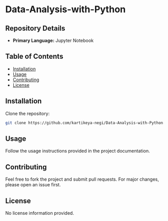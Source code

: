 # Data-Analysis-with-Python



## Repository Details

- **Primary Language:** Jupyter Notebook



## Table of Contents

- [Installation](#installation)
- [Usage](#usage)
- [Contributing](#contributing)
- [License](#license)

## Installation

Clone the repository:

~~~bash
git clone https://github.com/kartikeya-negi/Data-Analysis-with-Python
~~~

## Usage

Follow the usage instructions provided in the project documentation.

## Contributing

Feel free to fork the project and submit pull requests. For major changes, please open an issue first.

## License


No license information provided.

    
